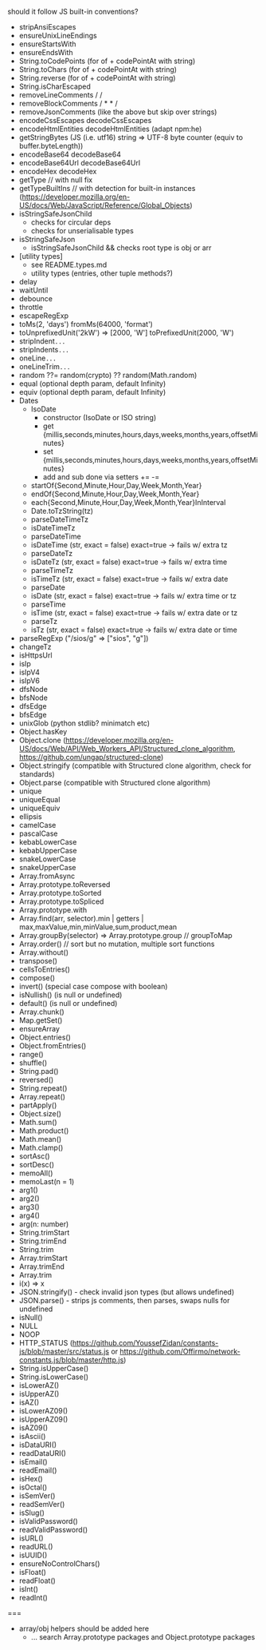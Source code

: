 should it follow JS built-in conventions?

- stripAnsiEscapes
- ensureUnixLineEndings
- ensureStartsWith
- ensureEndsWith
- String.toCodePoints (for of + codePointAt with string)
- String.toChars (for of + codePointAt with string)
- String.reverse (for of + codePointAt with string)
- String.isCharEscaped
- removeLineComments / /
- removeBlockComments / \* \* /
- removeJsonComments (like the above but skip over strings)
- encodeCssEscapes decodeCssEscapes
- encodeHtmlEntities decodeHtmlEntities (adapt npm:he)
- getStringBytes (JS (i.e. utf16) string => UTF-8 byte counter (equiv to buffer.byteLength))
- encodeBase64 decodeBase64
- encodeBase64Url decodeBase64Url
- encodeHex decodeHex
- getType // with null fix
- getTypeBuiltIns // with detection for built-in instances
  (https://developer.mozilla.org/en-US/docs/Web/JavaScript/Reference/Global_Objects)
- isStringSafeJsonChild
  - checks for circular deps
  - checks for unserialisable types
- isStringSafeJson
  - isStringSafeJsonChild && checks root type is obj or arr
- [utility types]
  - see README.types.md
  - utility types (entries, other tuple methods?)
- delay
- waitUntil
- debounce
- throttle
- escapeRegExp
- toMs(2, 'days') fromMs(64000, 'format')
- toUnprefixedUnit('2kW') => [2000, 'W'] toPrefixedUnit(2000, 'W')
- stripIndent`...`
- stripIndents`...`
- oneLine`...`
- oneLineTrim`...`
- random ??= random(crypto) ?? random(Math.random)
- equal (optional depth param, default Infinity)
- equiv (optional depth param, default Infinity)
- Dates
  - IsoDate
    - constructor (IsoDate or ISO string)
    - get {millis,seconds,minutes,hours,days,weeks,months,years,offsetMinutes}
    - set {millis,seconds,minutes,hours,days,weeks,months,years,offsetMinutes}
    - add and sub done via setters += -=
  - startOf{Second,Minute,Hour,Day,Week,Month,Year}
  - endOf{Second,Minute,Hour,Day,Week,Month,Year}
  - each{Second,Minute,Hour,Day,Week,Month,Year}InInterval
  - Date.toTzString(tz)
  - parseDateTimeTz
  - isDateTimeTz
  - parseDateTime
  - isDateTime (str, exact = false) exact=true -> fails w/ extra tz
  - parseDateTz
  - isDateTz (str, exact = false) exact=true -> fails w/ extra time
  - parseTimeTz
  - isTimeTz (str, exact = false) exact=true -> fails w/ extra date
  - parseDate
  - isDate (str, exact = false) exact=true -> fails w/ extra time or tz
  - parseTime
  - isTime (str, exact = false) exact=true -> fails w/ extra date or tz
  - parseTz
  - isTz (str, exact = false) exact=true -> fails w/ extra date or time
- parseRegExp ("/sios/g" => ["sios", "g"])
- changeTz
- isHttpsUrl
- isIp
- isIpV4
- isIpV6
- dfsNode
- bfsNode
- dfsEdge
- bfsEdge
- unixGlob (python stdlib? minimatch etc)
- Object.hasKey
- Object.clone
  (https://developer.mozilla.org/en-US/docs/Web/API/Web_Workers_API/Structured_clone_algorithm,
  https://github.com/ungap/structured-clone)
- Object.stringify (compatible with Structured clone algorithm, check for standards)
- Object.parse (compatible with Structured clone algorithm)
- unique
- uniqueEqual
- uniqueEquiv
- ellipsis
- camelCase
- pascalCase
- kebabLowerCase
- kebabUpperCase
- snakeLowerCase
- snakeUpperCase
- Array.fromAsync
- Array.prototype.toReversed
- Array.prototype.toSorted
- Array.prototype.toSpliced
- Array.prototype.with
- Array.find(arr, selector).min | getters | max,maxValue,min,minValue,sum,product,mean
- Array.groupBy(selector) => Array.prototype.group // groupToMap
- Array.order() // sort but no mutation, multiple sort functions
- Array.without()
- transpose()
- cellsToEntries()
- compose()
- invert() (special case compose with boolean)
- isNullish() (is null or undefined)
- default() (is null or undefined)
- Array.chunk()
- Map.getSet()
- ensureArray
- Object.entries()
- Object.fromEntries()
- range()
- shuffle()
- String.pad()
- reversed()
- String.repeat()
- Array.repeat()
- partApply()
- Object.size()
- Math.sum()
- Math.product()
- Math.mean()
- Math.clamp()
- sortAsc()
- sortDesc()
- memoAll()
- memoLast(n = 1)
- arg1()
- arg2()
- arg3()
- arg4()
- arg(n: number)
- String.trimStart
- String.trimEnd
- String.trim
- Array.trimStart
- Array.trimEnd
- Array.trim
- i(x) => x
- JSON.stringify() - check invalid json types (but allows undefined)
- JSON.parse() - strips js comments, then parses, swaps nulls for undefined
- isNull()
- NULL
- NOOP
- HTTP_STATUS (https://github.com/YoussefZidan/constants-js/blob/master/src/status.js or
  https://github.com/Offirmo/network-constants.js/blob/master/http.js)
- String.isUpperCase()
- String.isLowerCase()
- isLowerAZ()
- isUpperAZ()
- isAZ()
- isLowerAZ09()
- isUpperAZ09()
- isAZ09()
- isAscii()
- isDataURI()
- readDataURI()
- isEmail()
- readEmail()
- isHex()
- isOctal()
- isSemVer()
- readSemVer()
- isSlug()
- isValidPassword()
- readValidPassword()
- isURL()
- readURL()
- isUUID()
- ensureNoControlChars()
- isFloat()
- readFloat()
- isInt()
- readInt()

===

- array/obj helpers should be added here
  - ... search Array.prototype packages and Object.prototype packages
